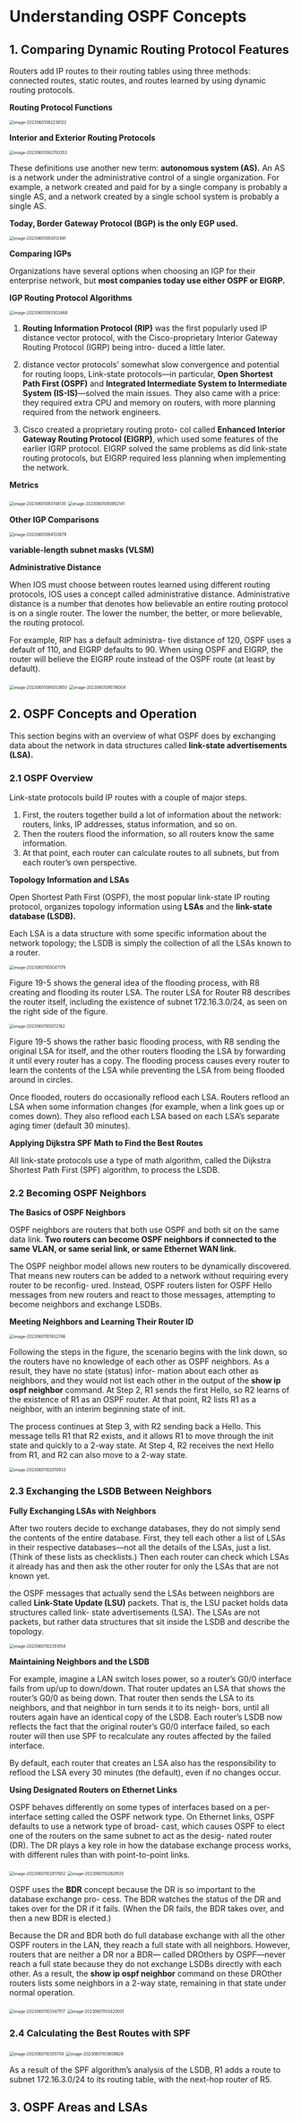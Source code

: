 # **Understanding OSPF Concepts**

## 1. **Comparing Dynamic Routing Protocol Features**

Routers add IP routes to their routing tables using three methods: connected routes, static routes, and routes learned by using dynamic routing protocols.

**Routing Protocol Functions**

<img src="images/image-20230601092238122.png" alt="image-20230601092238122" style="zoom:50%;" />

**Interior and Exterior Routing Protocols**

<img src="images/image-20230601092700353.png" alt="image-20230601092700353" style="zoom:50%;" />

These definitions use another new term: **autonomous system (AS).** An AS is a network under the administrative control of a single organization. For example, a network created and paid for by a single company is probably a single AS, and a network created by a single school system is probably a single AS.

**Today, Border Gateway Protocol (BGP) is the only EGP used.**

<img src="images/image-20230601093012491.png" alt="image-20230601093012491" style="zoom:50%;" />

**Comparing IGPs**

Organizations have several options when choosing an IGP for their enterprise network, but **most companies today use either OSPF or EIGRP.**

**IGP Routing Protocol Algorithms**

<img src="images/image-20230601093303468.png" alt="image-20230601093303468" style="zoom:50%;" />

1. **Routing Information Protocol (RIP)** was the first popularly used IP distance vector protocol, with the Cisco-proprietary Interior Gateway Routing Protocol (IGRP) being intro- duced a little later.
2. distance vector protocols’ somewhat slow convergence and potential for routing loops, Link-state protocols—in particular, **Open Shortest Path First (OSPF)** and **Integrated Intermediate System to Intermediate System (IS-IS)**—solved the main issues. They also came with a price: they required extra CPU and memory on routers, with more planning required from the network engineers.

3. Cisco created a proprietary routing proto- col called **Enhanced Interior Gateway Routing Protocol (EIGRP)**, which used some features of the earlier IGRP protocol. EIGRP solved the same problems as did link-state routing protocols, but EIGRP required less planning when implementing the network.

**Metrics**

<img src="images/image-20230601093748135.png" alt="image-20230601093748135" style="zoom:50%;" />

<img src="images/image-20230601093952141.png" alt="image-20230601093952141" style="zoom:50%;" />

**Other IGP Comparisons**

<img src="images/image-20230601094133879.png" alt="image-20230601094133879" style="zoom:50%;" />

**variable-length subnet masks (VLSM)**

**Administrative Distance**

When IOS must choose between routes learned using different routing protocols, IOS uses a concept called administrative distance. Administrative distance is a number that denotes how believable an entire routing protocol is on a single router. The lower the number, the better, or more believable, the routing protocol.

For example, RIP has a default administra- tive distance of 120, OSPF uses a default of 110, and EIGRP defaults to 90. When using OSPF and EIGRP, the router will believe the EIGRP route instead of the OSPF route (at least by default).

<img src="images/image-20230601095053850.png" alt="image-20230601095053850" style="zoom:50%;" />

<img src="images/image-20230601095118004.png" alt="image-20230601095118004" style="zoom:50%;" />

## 2. **OSPF Concepts and Operation**

This section begins with an overview of what OSPF does by exchanging data about the network in data structures called **link-state advertisements (LSA).** 

### 2.1 **OSPF Overview**

Link-state protocols build IP routes with a couple of major steps. 

1. First, the routers together build a lot of information about the network: routers, links, IP addresses, status information, and so on. 
2. Then the routers flood the information, so all routers know the same information.
3. At that point, each router can calculate routes to all subnets, but from each router’s own perspective.

**Topology Information and LSAs**

Open Shortest Path First (OSPF), the most popular link-state IP routing protocol, organizes topology information using **LSAs** and the **link-state database (LSDB).**

Each LSA is a data structure with some specific information about the network topology; the LSDB is simply the collection of all the LSAs known to a router.

<img src="images/image-20230601100047179.png" alt="image-20230601100047179" style="zoom:50%;" />

Figure 19-5 shows the general idea of the flooding process, with R8 creating and flooding its router LSA. The router LSA for Router R8 describes the router itself, including the existence of subnet 172.16.3.0/24, as seen on the right side of the figure.

<img src="images/image-20230601100212182.png" alt="image-20230601100212182" style="zoom:50%;" />

Figure 19-5 shows the rather basic flooding process, with R8 sending the original LSA for itself, and the other routers flooding the LSA by forwarding it until every router has a copy. The flooding process causes every router to learn the contents of the LSA while preventing the LSA from being flooded around in circles.

Once flooded, routers do occasionally reflood each LSA. Routers reflood an LSA when some information changes (for example, when a link goes up or comes down). They also reflood each LSA based on each LSA’s separate aging timer (default 30 minutes).

**Applying Dijkstra SPF Math to Find the Best Routes**

All link-state protocols use a type of math algorithm, called the Dijkstra Shortest Path First (SPF) algorithm, to process the LSDB.

### 2.2 **Becoming OSPF Neighbors**

**The Basics of OSPF Neighbors**

OSPF neighbors are routers that both use OSPF and both sit on the same data link. **Two routers can become OSPF neighbors if connected to the same VLAN, or same serial link, or same Ethernet WAN link.**

The OSPF neighbor model allows new routers to be dynamically discovered. That means new routers can be added to a network without requiring every router to be reconfig- ured. Instead, OSPF routers listen for OSPF Hello messages from new routers and react to those messages, attempting to become neighbors and exchange LSDBs.

**Meeting Neighbors and Learning Their Router ID**

<img src="images/image-20230601101932746.png" alt="image-20230601101932746" style="zoom:50%;" />

Following the steps in the figure, the scenario begins with the link down, so the routers have no knowledge of each other as OSPF neighbors. As a result, they have no state (status) infor- mation about each other as neighbors, and they would not list each other in the output of the **show ip ospf neighbor** command. At Step 2, R1 sends the first Hello, so R2 learns of the existence of R1 as an OSPF router. At that point, R2 lists R1 as a neighbor, with an interim beginning state of init.

The process continues at Step 3, with R2 sending back a Hello. This message tells R1 that R2 exists, and it allows R1 to move through the init state and quickly to a 2-way state. At Step 4, R2 receives the next Hello from R1, and R2 can also move to a 2-way state.

<img src="images/image-20230601102010933.png" alt="image-20230601102010933" style="zoom:50%;" />

### 2.3 **Exchanging the LSDB Between Neighbors**

**Fully Exchanging LSAs with Neighbors**

After two routers decide to exchange databases, they do not simply send the contents of the entire database. First, they tell each other a list of LSAs in their respective databases—not all the details of the LSAs, just a list. (Think of these lists as checklists.) Then each router can check which LSAs it already has and then ask the other router for only the LSAs that are not known yet.

the OSPF messages that actually send the LSAs between neighbors are called **Link-State Update (LSU)** packets. That is, the LSU packet holds data structures called link- state advertisements (LSA). The LSAs are not packets, but rather data structures that sit inside the LSDB and describe the topology.

<img src="images/image-20230601102351054.png" alt="image-20230601102351054" style="zoom:50%;" />

**Maintaining Neighbors and the LSDB**

For example, imagine a LAN switch loses power, so a router’s G0/0 interface fails from up/up to down/down. That router updates an LSA that shows the router’s G0/0 as being down. That router then sends the LSA to its neighbors, and that neighbor in turn sends it to its neigh- bors, until all routers again have an identical copy of the LSDB. Each router’s LSDB now reflects the fact that the original router’s G0/0 interface failed, so each router will then use SPF to recalculate any routes affected by the failed interface.

By default, each router that creates an LSA also has the responsibility to reflood the LSA every 30 minutes (the default), even if no changes occur.

**Using Designated Routers on Ethernet Links**

OSPF behaves differently on some types of interfaces based on a per-interface setting called the OSPF network type. On Ethernet links, OSPF defaults to use a network type of broad- cast, which causes OSPF to elect one of the routers on the same subnet to act as the desig- nated router (DR). The DR plays a key role in how the database exchange process works, with different rules than with point-to-point links.

<img src="images/image-20230601102817602.png" alt="image-20230601102817602" style="zoom:50%;" />

<img src="images/image-20230601102829125.png" alt="image-20230601102829125" style="zoom:50%;" />

OSPF uses the **BDR** concept because the DR is so important to the database exchange pro- cess. The BDR watches the status of the DR and takes over for the DR if it fails. (When the DR fails, the BDR takes over, and then a new BDR is elected.)

Because the DR and BDR both do full database exchange with all the other OSPF routers in the LAN, they reach a full state with all neighbors. However, routers that are neither a DR nor a BDR— called DROthers by OSPF—never reach a full state because they do not exchange LSDBs directly with each other. As a result, the **show ip ospf neighbor** command on these DROther routers lists some neighbors in a 2-way state, remaining in that state under normal operation.

<img src="images/image-20230601103347517.png" alt="image-20230601103347517" style="zoom:50%;" />

<img src="images/image-20230601103420001.png" alt="image-20230601103420001" style="zoom:50%;" />

### 2.4 **Calculating the Best Routes with SPF**

<img src="images/image-20230601103551114.png" alt="image-20230601103551114" style="zoom:50%;" />

<img src="images/image-20230601103609829.png" alt="image-20230601103609829" style="zoom:50%;" />

As a result of the SPF algorithm’s analysis of the LSDB, R1 adds a route to subnet 172.16.3.0/24 to its routing table, with the next-hop router of R5.

## 3. **OSPF Areas and LSAs**

